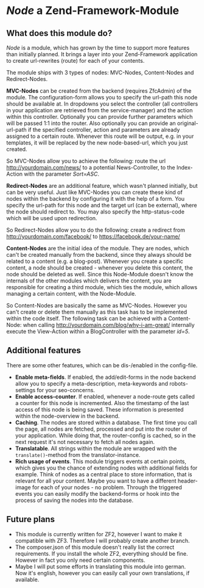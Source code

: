 # *Node* a Zend-Framework-Module

## What does this module do?
*Node* is a module, which has grown by the time to support more features than initially planned.
It brings a layer into your Zend-Framework application to create url-rewrites (route) for each of your contents.

The module ships with 3 types of nodes: MVC-Nodes, Content-Nodes and Redirect-Nodes.

**MVC-Nodes** can be created from the backend (requires ZfcAdmin) of the module. The configuration-form allows you
to specify the url-path this node should be available at. In dropdowns you select the controller (all controllers in
your application are retrieved from the service-manager) and the action within this controller. Optionally you can provide
further parameters which will be passed 1:1 into the router. Also optionally you can provide an original-url-path if
the specified controller, action and parameters are already assigned to a certain route. Whenever this route will be
output, e.g. in your templates, it will be replaced by the new node-based-url, which you just created.

So MVC-Nodes allow you to achieve the following: route the url http://yourdomain.com/news/ to a potential News-Controller,
to the Index-Action with the parameter *Sort=ASC*.

**Redirect-Nodes** are an additional feature, which wasn't planned initially, but can be very useful. Just like MVC-Nodes
you can create these kind of nodes within the backend by configuring it with the help of a form. You specify the url-path
for this node and the target url (can be external), where the node should redirect to. You may also specify the http-status-code
which will be used upon redirection.

So Redirect-Nodes allow you to do the following: create a redirect from http://yourdomain.com/facebook/ to https://facebook.de/your-name/

**Content-Nodes** are the initial idea of the module. They are nodes, which can't be created manually from the backend, since they always
should be related to a content (e.g. a blog-post). Whenever you create a specific content, a node should be created - whenever you delete
this content, the node should be deleted as well. Since this Node-Module doesn't know the internals of the other modules which delivers
the content, you are responsible for creating a third module, which ties the module, which allows managing a certain content, with the Node-Module.

So Content-Nodes are basically the same as MVC-Nodes. However you can't create or delete them manually as this task has to be implemented
within the code itself. The following task can be achieved with a Content-Node: when calling http://yourdomain.com/blog/why-i-am-great/
internally execute the View-Action within a BlogController with the parameter *id=5*.

## Additional features
There are some other features, which can be dis-/enabled in the config-file.

* **Enable meta-fields**. If enabled, the add/edit-forms in the node backend allow you to specify a meta-description, meta-keywords and robots-settings
	for your seo-concerns.
* **Enable access-counter**. If enabled, whenever a node-route gets called a counter for this node is incremented. Also the timestamp of the last access
    of this node is being saved. These information is presented within the node-overview in the backend.
* **Caching**. The nodes are stored within a database. The first time you call the page, all nodes are fetched, processed and put into the router of your
    application. While doing that, the router-config is cached, so in the next request it's not necessary to fetch all nodes again.
* **Translatable**. All strings within the module are wrapped with the `translate()`-method from the translator-instance.
* **Rich usage of events**. This module triggers events at certain points, which gives you the chance of extending nodes with additional fields for example.
    Think of nodes as a central place to store information, that is relevant for all your content. Maybe you want to have a different header-image for each
    of your nodes - no problem. Through the triggered events you can easily modify the backend-forms or hook into the process of saving the nodes into the
    database.
    
## Future plans
* This module is currently written for ZF2, however I want to make it compatible with ZF3. Therefore I will probably create another branch.
* The composer.json of this module doesn't really list the correct requirements. If you install the whole ZF2,  everything should be fine. However in fact you only
  need certain components.
* Maybe I will put some efforts in translating this module into german. Now it's english, however you can easily call your own translations, if available.